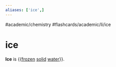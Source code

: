 ```yaml
---
aliases: ['ice',]
---
```


#academic/chemistry #flashcards/academic/Ii/ice

# ice

__Ice__ is {{[frozen](freezing.md) [solid](solid.md) [water](water.md)}}.

